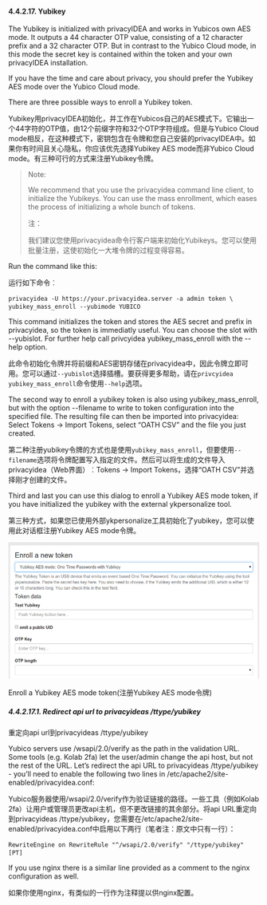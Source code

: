 #### 4.4.2.17. Yubikey

The Yubikey is initialized with privacyIDEA and works in Yubicos own AES mode. It outputs a 44 character OTP value, consisting of a 12 character prefix and a 32 character OTP. But in contrast to the Yubico Cloud mode, in this mode the secret key is contained within the token and your own privacyIDEA installation.

If you have the time and care about privacy, you should prefer the Yubikey AES mode over the Yubico Cloud mode.

There are three possible ways to enroll a Yubikey token.

Yubikey用privacyIDEA初始化，并工作在Yubicos自己的AES模式下。它输出一个44字符的OTP值，由12个前缀字符和32个OTP字符组成。但是与Yubico Cloud mode相反，在这种模式下，密钥包含在令牌和您自己安装的privacyIDEA中。如果你有时间且关心隐私，你应该优先选择Yubikey AES mode而非Yubico Cloud mode。有三种可行的方式来注册Yubikey令牌。

> Note:
> 
> We recommend that you use the privacyidea command line client, to initialize the Yubikeys. You can use the mass enrollment, which eases the process of initializing a whole bunch of tokens.
> 
> 注：
> 
> 我们建议您使用privacyidea命令行客户端来初始化Yubikeys。您可以使用批量注册，这使初始化一大堆令牌的过程变得容易。

Run the command like this:

运行如下命令︰

```
privacyidea -U https://your.privacyidea.server -a admin token \
yubikey_mass_enroll --yubimode YUBICO
```

This command initializes the token and stores the AES secret and prefix in privacyidea, so the token is immediatly useful. You can choose the slot with --yubislot. For further help call privcyidea yubikey_mass_enroll with the --help option.

此命令初始化令牌并将前缀和AES密钥存储在privacyidea中，因此令牌立即可用。您可以通过`--yubislot`选择插槽。要获得更多帮助，请在`privcyidea yubikey_mass_enroll`命令使用`--help`选项。

The second way to enroll a yubikey token is also using yubikey_mass_enroll, but with the option --filename to write to token configuration into the specified file. The resulting file can then be imported into privacyidea: Select Tokens -> Import Tokens, select “OATH CSV” and the file you just created.

第二种注册yubikey令牌的方式也是使用`yubikey_mass_enroll`，但要使用`--filename`选项将令牌配置写入指定的文件。然后可以将生成的文件导入privacyidea（Web界面）︰Tokens -> Import Tokens，选择“OATH CSV”并选择刚才创建的文件。

Third and last you can use this dialog to enroll a Yubikey AES mode token, if you have initialized the yubikey with the external ykpersonalize tool.

第三种方式，如果您已使用外部ykpersonalize工具初始化了yubikey，您可以使用此对话框注册Yubikey AES mode令牌。

![enroll_yubikey](../Contents/enroll_yubikey.png)

Enroll a Yubikey AES mode token(注册Yubikey AES mode令牌)

##### 4.4.2.17.1. Redirect api url to privacyideas /ttype/yubikey

重定向api url到privacyideas /ttype/yubikey

Yubico servers use /wsapi/2.0/verify as the path in the validation URL. Some tools (e.g. Kolab 2fa) let the user/admin change the api host, but not the rest of the URL. Let’s redirect the api URL to privacyideas /ttype/yubikey - you’ll need to enable the following two lines in /etc/apache2/site-enabled/privacyidea.conf:

Yubico服务器使用/wsapi/2.0/verify作为验证链接的路径。一些工具（例如Kolab 2fa）让用户或管理员更改api主机，但不更改链接的其余部分。将api URL重定向到privacyideas /ttype/yubikey，您需要在/etc/apache2/site-enabled/privacyidea.conf中启用以下两行（笔者注：原文中只有一行）：

```
RewriteEngine on RewriteRule "^/wsapi/2.0/verify" "/ttype/yubikey" [PT]
```

If you use nginx there is a similar line provided as a comment to the nginx configuration as well.

如果你使用nginx，有类似的一行作为注释提以供nginx配置。